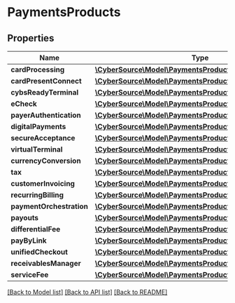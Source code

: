 # PaymentsProducts

## Properties
Name | Type | Description | Notes
------------ | ------------- | ------------- | -------------
**cardProcessing** | [**\CyberSource\Model\PaymentsProductsCardProcessing**](PaymentsProductsCardProcessing.md) |  | [optional] 
**cardPresentConnect** | [**\CyberSource\Model\PaymentsProductsCardPresentConnect**](PaymentsProductsCardPresentConnect.md) |  | [optional] 
**cybsReadyTerminal** | [**\CyberSource\Model\PaymentsProductsCybsReadyTerminal**](PaymentsProductsCybsReadyTerminal.md) |  | [optional] 
**eCheck** | [**\CyberSource\Model\PaymentsProductsECheck**](PaymentsProductsECheck.md) |  | [optional] 
**payerAuthentication** | [**\CyberSource\Model\PaymentsProductsPayerAuthentication**](PaymentsProductsPayerAuthentication.md) |  | [optional] 
**digitalPayments** | [**\CyberSource\Model\PaymentsProductsDigitalPayments**](PaymentsProductsDigitalPayments.md) |  | [optional] 
**secureAcceptance** | [**\CyberSource\Model\PaymentsProductsSecureAcceptance**](PaymentsProductsSecureAcceptance.md) |  | [optional] 
**virtualTerminal** | [**\CyberSource\Model\PaymentsProductsVirtualTerminal**](PaymentsProductsVirtualTerminal.md) |  | [optional] 
**currencyConversion** | [**\CyberSource\Model\PaymentsProductsCurrencyConversion**](PaymentsProductsCurrencyConversion.md) |  | [optional] 
**tax** | [**\CyberSource\Model\PaymentsProductsTax**](PaymentsProductsTax.md) |  | [optional] 
**customerInvoicing** | [**\CyberSource\Model\PaymentsProductsTax**](PaymentsProductsTax.md) |  | [optional] 
**recurringBilling** | [**\CyberSource\Model\PaymentsProductsTax**](PaymentsProductsTax.md) |  | [optional] 
**paymentOrchestration** | [**\CyberSource\Model\PaymentsProductsTax**](PaymentsProductsTax.md) |  | [optional] 
**payouts** | [**\CyberSource\Model\PaymentsProductsPayouts**](PaymentsProductsPayouts.md) |  | [optional] 
**differentialFee** | [**\CyberSource\Model\PaymentsProductsDifferentialFee**](PaymentsProductsDifferentialFee.md) |  | [optional] 
**payByLink** | [**\CyberSource\Model\PaymentsProductsTax**](PaymentsProductsTax.md) |  | [optional] 
**unifiedCheckout** | [**\CyberSource\Model\PaymentsProductsTax**](PaymentsProductsTax.md) |  | [optional] 
**receivablesManager** | [**\CyberSource\Model\PaymentsProductsTax**](PaymentsProductsTax.md) |  | [optional] 
**serviceFee** | [**\CyberSource\Model\PaymentsProductsServiceFee**](PaymentsProductsServiceFee.md) |  | [optional] 

[[Back to Model list]](../README.md#documentation-for-models) [[Back to API list]](../README.md#documentation-for-api-endpoints) [[Back to README]](../README.md)



